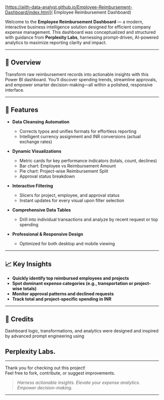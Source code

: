 [https://ajith-data-analyst.github.io/Employee-Reimbursement-Dashboard/index.html]( Employee Reimbursement Dashboard)

Welcome to the **Employee Reimbursement Dashboard** — a modern, interactive business intelligence solution designed for efficient company expense management. This dashboard was conceptualized and structured with guidance from **Perplexity Labs**, harnessing prompt-driven, AI-powered analytics to maximize reporting clarity and impact.

---

## 🌟 Overview

Transform raw reimbursement records into actionable insights with this Power BI dashboard. You’ll discover spending trends, streamline approvals, and empower smarter decision-making—all within a polished, responsive interface.

---

## 🚀 Features

- **Data Cleansing Automation**
  - Corrects typos and unifies formats for effortless reporting
  - Intelligent currency assignment and INR conversions (actual exchange rates)

- **Dynamic Visualizations**
  - Metric cards for key performance indicators (totals, count, declines)
  - Bar chart: Employee vs Reimbursement Amount
  - Pie chart: Project-wise Reimbursement Split
  - Approval status breakdown

- **Interactive Filtering**
  - Slicers for project, employee, and approval status
  - Instant updates for every visual upon filter selection

- **Comprehensive Data Tables**
  - Drill into individual transactions and analyze by recent request or top spending

- **Professional & Responsive Design**
  - Optimized for both desktop and mobile viewing

---

## 📈 Key Insights 

- **Quickly identify top reimbursed employees and projects**
- **Spot dominant expense categories (e.g., transportation or project-wise totals)**
- **Monitor approval patterns and declined requests**
- **Track total and project-specific spending in INR**

---

## 📝 Credits

Dashboard logic, transformations, and analytics were designed and inspired by advanced prompt engineering using 
## Perplexity Labs.

---

Thank you for checking out this project!  
Feel free to fork, contribute, or suggest improvements.

> _Harness actionable insights. Elevate your expense analytics. Empower decision-making._

---
